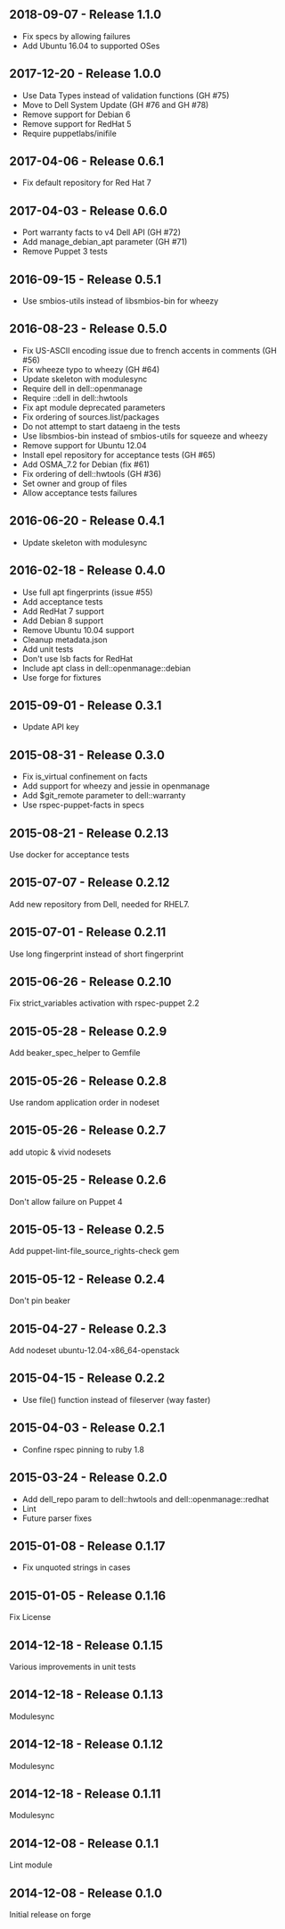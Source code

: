 ## 2018-09-07 - Release 1.1.0

- Fix specs by allowing failures
- Add Ubuntu 16.04 to supported OSes

## 2017-12-20 - Release 1.0.0

- Use Data Types instead of validation functions (GH #75)
- Move to Dell System Update (GH #76 and GH #78)
- Remove support for Debian 6
- Remove support for RedHat 5
- Require puppetlabs/inifile

## 2017-04-06 - Release 0.6.1

- Fix default repository for Red Hat 7

## 2017-04-03 - Release 0.6.0

- Port warranty facts to v4 Dell API (GH #72)
- Add manage_debian_apt parameter (GH #71)
- Remove Puppet 3 tests

## 2016-09-15 - Release 0.5.1

- Use smbios-utils instead of libsmbios-bin for wheezy

## 2016-08-23 - Release 0.5.0

- Fix US-ASCII encoding issue due to french accents in comments (GH #56)
- Fix wheeze typo to wheezy (GH #64)
- Update skeleton with modulesync
- Require dell in dell::openmanage
- Require ::dell in dell::hwtools
- Fix apt module deprecated parameters
- Fix ordering of sources.list/packages
- Do not attempt to start dataeng in the tests
- Use libsmbios-bin instead of smbios-utils for squeeze and wheezy
- Remove support for Ubuntu 12.04
- Install epel repository for acceptance tests (GH #65)
- Add OSMA_7.2 for Debian (fix #61)
- Fix ordering of dell::hwtools (GH #36)
- Set owner and group of files
- Allow acceptance tests failures

## 2016-06-20 - Release 0.4.1

- Update skeleton with modulesync

## 2016-02-18 - Release 0.4.0

- Use full apt fingerprints (issue #55)
- Add acceptance tests
- Add RedHat 7 support
- Add Debian 8 support
- Remove Ubuntu 10.04 support
- Cleanup metadata.json
- Add unit tests
- Don't use lsb facts for RedHat
- Include apt class in dell::openmanage::debian
- Use forge for fixtures

## 2015-09-01 - Release 0.3.1

- Update API key

## 2015-08-31 - Release 0.3.0

- Fix is_virtual confinement on facts
- Add support for wheezy and jessie in openmanage
- Add $git_remote parameter to dell::warranty
- Use rspec-puppet-facts in specs

## 2015-08-21 - Release 0.2.13

Use docker for acceptance tests

## 2015-07-07 - Release 0.2.12

Add new repository from Dell, needed for RHEL7.

## 2015-07-01 - Release 0.2.11

Use long fingerprint instead of short fingerprint

## 2015-06-26 - Release 0.2.10

Fix strict_variables activation with rspec-puppet 2.2

## 2015-05-28 - Release 0.2.9

Add beaker_spec_helper to Gemfile

## 2015-05-26 - Release 0.2.8

Use random application order in nodeset

## 2015-05-26 - Release 0.2.7

add utopic & vivid nodesets

## 2015-05-25 - Release 0.2.6

Don't allow failure on Puppet 4

## 2015-05-13 - Release 0.2.5

Add puppet-lint-file_source_rights-check gem

## 2015-05-12 - Release 0.2.4

Don't pin beaker

## 2015-04-27 - Release 0.2.3

Add nodeset ubuntu-12.04-x86_64-openstack

## 2015-04-15 - Release 0.2.2

- Use file() function instead of fileserver (way faster)

## 2015-04-03 - Release 0.2.1

- Confine rspec pinning to ruby 1.8

## 2015-03-24 - Release 0.2.0

- Add dell_repo param to dell::hwtools and dell::openmanage::redhat
- Lint
- Future parser fixes

## 2015-01-08 - Release 0.1.17

- Fix unquoted strings in cases

## 2015-01-05 - Release 0.1.16

Fix License

## 2014-12-18 - Release 0.1.15

Various improvements in unit tests

## 2014-12-18 - Release 0.1.13

  Modulesync

## 2014-12-18 - Release 0.1.12

  Modulesync

## 2014-12-18 - Release 0.1.11

  Modulesync

## 2014-12-08 - Release 0.1.1

Lint module

## 2014-12-08 - Release 0.1.0

Initial release on forge
